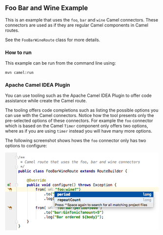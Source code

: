 ## Foo Bar and Wine Example

This is an example that uses the `foo`, `bar` and `wine` Camel connectors. These connectors
are used as if they are regular Camel components in Camel routes.

See the `FooBarWineRoute` class for more details.

### How to run

This example can be run from the command line using:

    mvn camel:run
    
### Apache Camel IDEA Plugin
    
You can use tooling such as the Apache Camel IDEA Plugin to offer code assistance while create the Camel route.

The tooling offers code completions such as listing the possible options you can use with the Camel connectors.
Notice how the tool presents only the pre-selected options of these connectors. For example the `foo` connector
which is based on the Camel `Timer` component only offers two options, where as if you are using `timer` instead
you will have many more options.

The following screenshot shows hows the `foo` connector only has two options to configure:

![Foo Connector in IDEA](img/foo-connector-options-idea.png?raw=true)

